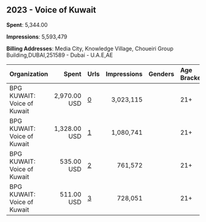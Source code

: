 ## 2023 - Voice of Kuwait 
**Spent**: 5,344.00

**Impressions**: 5,593,479

**Billing Addresses**: Media City, Knowledge Village, Choueiri Group Building,DUBAI,251589 - Dubai - U.A.E,AE

|Organization|Spent|Urls|Impressions|Genders|Age Brackets|Country Codes|
|:---|---:|:---|---:|:---|:---|:---|
|BPG KUWAIT: Voice of Kuwait|2,970.00 USD|[0](https://www.snap.com/political-ads/asset/b12070291de63526a248515530aa0664b613ca6f6d2e6bd4bc870d5d988bb317?mediaType=mp4)|3,023,115||21+|kuwait|
|BPG KUWAIT: Voice of Kuwait|1,328.00 USD|[1](https://www.snap.com/political-ads/asset/a22f0d15428ea44ee323cba8be835964e96e7df1ef7f1eee7410d19de5140c5f?mediaType=mp4)|1,080,741||21+|kuwait|
|BPG KUWAIT: Voice of Kuwait|535.00 USD|[2](https://www.snap.com/political-ads/asset/b12070291de63526a248515530aa0664b613ca6f6d2e6bd4bc870d5d988bb317?mediaType=mp4)|761,572||21+|kuwait|
|BPG KUWAIT: Voice of Kuwait|511.00 USD|[3](https://www.snap.com/political-ads/asset/48c48c8d0366d39d0453b1e5e219fb166669c6f8beefc295fea20966e4d811a2?mediaType=mp4)|728,051||21+|kuwait|
